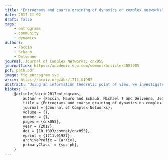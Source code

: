 ```yaml
---
title: "Entrograms and coarse graining of dynamics on complex networks"
date: 2017-11-02
draft: false
tags: 
    - entrograms
    - community
    - dynamics
authors:
    - Faccin
    - Schaub
    - Delvenne
journal: Journal of Complex Networks, cnx055
journallink: https://academic.oup.com/comnet/article/4587985
pdf: path.pdf
image: fig_entrogram.svg
arxiv: https://arxiv.org/abs/1711.01987
abstract: "Using an information theoretic point of view, we investigate how a dynamics acting on a network can be coarse grained through the use of graph partitions. Specifically, we are interested in how aggregating the state space of a Markov process according to a partition impacts on the thus obtained lower-dimensional dynamics. We highlight that for a dynamics on a particular graph there may be multiple coarse grained descriptions that capture different, incomparable features of the original process. For instance, a coarse graining induced by one partition may be commensurate with a time-scale separation in the dynamics, while another coarse graining may correspond to a different lower-dimensional dynamics that preserves the Markov property of the original process. Taking inspiration from the literature of Computational Mechanics, we find that a convenient tool to summarize and visualize such dynamical properties of a coarse grained model (partition) is the entrogram. The entrogram gathers certain information-theoretic measures, which quantify how information flows across time steps. These information theoretic quantities include the entropy rate, as well as a measure for the memory contained in the process, i.e., how well the dynamics can be approximated by a first order Markov process. We use the entrogram to investigate how specific macro-scale connection patterns in the state–space transition graph of the original dynamics result in desirable properties of coarse grained descriptions. We thereby provide a fresh perspective on the interplay between structure and dynamics in networks, and the process of partitioning a network from an information theoretic perspective. To illustrate our points, we focus on networks that may be approximated by both a core-periphery or a clustered organization, and highlight that each of these coarse grained descriptions can capture different aspects of a Markov process acting on the network."
bibtex: |-
    @article{faccin2017entrograms,
        author = {Faccin, Mauro and Schaub, Michael T and Delvenne, Jean-Charles},
        title = {Entrograms and coarse graining of dynamics on complex networks},
        journal = {Journal of Complex Networks},
        volume = {},
        number = {},
        pages = {cnx055},
        year = {2017},
        doi = {10.1093/comnet/cnx055},
        eprint = {1711.01987},
        archivePrefix = {arXiv},
        primaryClass  = {soc-ph},
    }
---
```

